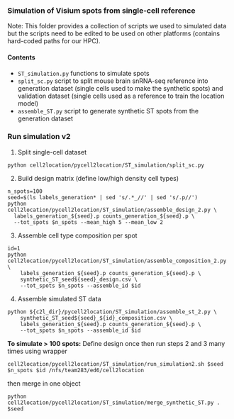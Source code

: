 ### Simulation of Visium spots from single-cell reference

Note: This folder provides a collection of scripts we used to simulated data but the scripts need to be edited to be used on other platforms (contains hard-coded paths for our HPC).

#### Contents

- `ST_simulation.py` functions to simulate spots
- `split_sc.py` script to split mouse brain snRNA-seq reference into generation dataset (single cells used to make the synthetic spots) and validation dataset (single cells used as a reference to train the location model)
- `assemble_ST.py` script to generate synthetic ST spots from the generation dataset

### Run simulation v2

1. Split single-cell dataset
```
python cell2location/pycell2location/ST_simulation/split_sc.py
```

2. Build design matrix (define low/high density cell types)
```
n_spots=100
seed=$(ls labels_generation* | sed 's/.*_//' | sed 's/.p//')
python cell2location/pycell2location/ST_simulation/assemble_design_2.py \
  labels_generation_${seed}.p counts_generation_${seed}.p \
  --tot_spots $n_spots --mean_high 5 --mean_low 2
```

3. Assemble cell type composition per spot
```
id=1
python cell2location/pycell2location/ST_simulation/assemble_composition_2.py \
    labels_generation_${seed}.p counts_generation_${seed}.p \
    synthetic_ST_seed${seed}_design.csv \
    --tot_spots $n_spots --assemble_id $id
```

4. Assemble simulated ST data
```
python ${c2l_dir}/pycell2location/ST_simulation/assemble_st_2.py \
    synthetic_ST_seed${seed}_${id}_composition.csv \
    labels_generation_${seed}.p counts_generation_${seed}.p \
    --tot_spots $n_spots --assemble_id $id
```

**To simulate > 100 spots:** Define design once then run steps 2 and 3 many times using wrapper 
```
cell2location/pycell2location/ST_simulation/run_simulation2.sh $seed $n_spots $id /nfs/team283/ed6/cell2location
```
then merge in one object
```
python cell2location/pycell2location/ST_simulation/merge_synthetic_ST.py . $seed
```


